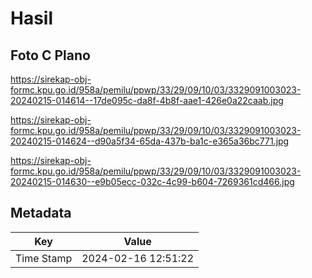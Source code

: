 # Hasil

## Foto C Plano

https://sirekap-obj-formc.kpu.go.id/958a/pemilu/ppwp/33/29/09/10/03/3329091003023-20240215-014614--17de095c-da8f-4b8f-aae1-426e0a22caab.jpg

https://sirekap-obj-formc.kpu.go.id/958a/pemilu/ppwp/33/29/09/10/03/3329091003023-20240215-014624--d90a5f34-65da-437b-ba1c-e365a36bc771.jpg

https://sirekap-obj-formc.kpu.go.id/958a/pemilu/ppwp/33/29/09/10/03/3329091003023-20240215-014630--e9b05ecc-032c-4c99-b604-7269361cd466.jpg


## Metadata

| Key        | Value               |
| ---------- | ------------------- |
| Time Stamp | 2024-02-16 12:51:22 |



